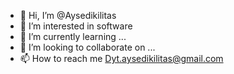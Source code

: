 - 👋 Hi, I’m @Aysedikilitas
- 👀 I’m interested in software
- 🌱 I’m currently learning ...
- 💞️ I’m looking to collaborate on ...
- 📫 How to reach me Dyt.aysedikilitas@gmail.com

<!---
Aysedikilitas/Aysedikilitas is a ✨ special ✨ repository because its `README.md` (this file) appears on your GitHub profile.
You can click the Preview link to take a look at your changes.
--->
